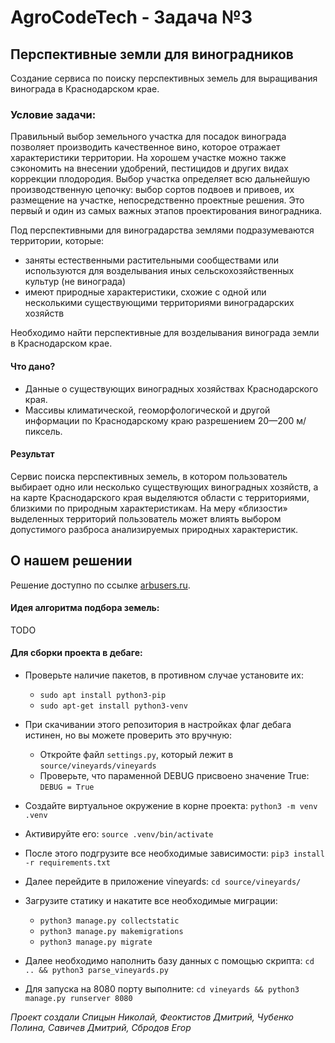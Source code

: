 # AgroCodeTech - Задача №3
## Перспективные земли для виноградников

Создание сервиса по поиску перспективных земель для выращивания винограда в Краснодарском крае.

### Условие задачи:

Правильный выбор земельного участка для посадок винограда позволяет производить качественное вино, которое отражает характеристики территории. На хорошем участке можно также сэкономить на внесении удобрений, пестицидов и других видах коррекции плодородия.
Выбор участка определяет всю дальнейшую производственную цепочку: выбор сортов подвоев и привоев, их размещение на участке, непосредственно проектные решения. Это первый и один из самых важных этапов проектирования виноградника.


Под перспективными для виноградарства землями подразумеваются территории, которые:

- заняты естественными растительными сообществами или используются для возделывания иных сельскохозяйственных культур (не винограда)
- имеют природные характеристики, схожие с одной или несколькими существующими территориями виноградарских хозяйств

Необходимо найти перспективные для возделывания винограда земли в Краснодарском крае.

#### Что дано?

- Данные о существующих виноградных хозяйствах Краснодарского края.
- Массивы климатической, геоморфологической и другой информации по Краснодарскому краю разрешением 20—200 м/пиксель.

#### Результат 

Сервис поиска перспективных земель, в котором пользователь выбирает одно или несколько существующих виноградных хозяйств, а на карте Краснодарского края выделяются области с территориями, близкими по природным характеристикам. На меру «близости» выделенных территорий пользователь может влиять выбором допустимого разброса анализируемых природных характеристик.

## О нашем решении

Решение доступно по ссылке [arbusers.ru](http://arbusers.ru).

#### Идея алгоритма подбора земель:

TODO

#### Для сборки проекта в дебаге:

- Проверьте наличие пакетов, в противном случае установите их:
    - ```sudo apt install python3-pip```
    - ```sudo apt-get install python3-venv```

- При скачивании этого репозитория в настройках флаг дебага истинен, но вы можете проверить это вручную:
    - Откройте файл ```settings.py```, который лежит в ```source/vineyards/vineyards```
    - Проверьте, что параменной DEBUG присвоено значение True: ```DEBUG = True```

- Создайте виртуальное окружение в корне проекта: ```python3 -m venv .venv```

- Активируйте его: ```source .venv/bin/activate```

- После этого подгрузите все необходимые зависимости: ```pip3 install -r requirements.txt```

- Далее перейдите в приложение vineyards: ```cd source/vineyards/```

- Загрузите статику и накатите все необходимые миграции:
    - ```python3 manage.py collectstatic``` 
    - ```python3 manage.py makemigrations```
    - ```python3 manage.py migrate```
    
- Далее необходимо наполнить базу данных с помощью скрипта: ```cd .. && python3 parse_vineyards.py```

- Для запуска на 8080 порту выполните: ```cd vineyards && python3 manage.py runserver 8080```

*Проект создали Спицын Николай, Феоктистов Дмитрий, Чубенко Полина, Савичев Дмитрий, Сбродов Егор*
